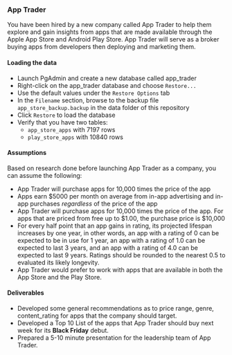 ### App Trader

You have been hired by a new company called App Trader to help them explore and gain insights from apps that are made available through the Apple App Store and Android Play Store. App Trader will serve as a broker buying apps from developers then deploying and marketing them. 

#### Loading the data
- Launch PgAdmin and create a new database called app_trader
- Right-click on the app_trader database and choose `Restore...`
- Use the default values under the `Restore Options` tab
- In the `Filename` section, browse to the backup file `app_store_backup.backup` in the data folder of this repository
- Click `Restore` to load the database 
- Verify that you have two tables:
    - `app_store_apps` with 7197 rows
    - `play_store_apps` with 10840 rows


#### Assumptions
Based on research done before launching App Trader as a company, you can assume the following:
- App Trader will purchase apps for 10,000 times the price of the app
- Apps earn $5000 per month on average from in-app advertising and in-app purchases _regardless_ of the price of the app
- App Trader will purchase apps for 10,000 times the price of the app. For apps that are priced from free up to $1.00, the purchase price is $10,000
- For every half point that an app gains in rating, its projected lifespan increases by one year, in other words, an app with a rating of 0 can be expected to be in use for 1 year, an app with a rating of 1.0 can be expected to last 3 years, and an app with a rating of 4.0 can be expected to last 9 years. Ratings should be rounded to the nearest 0.5 to evaluated its likely longevity.
- App Trader would prefer to work with apps that are available in both the App Store and the Play Store. 

#### Deliverables
- Developed some general recommendations as to price range, genre, content_rating for apps that the company should target.
- Developed a Top 10 List of the apps that App Trader should buy next week for its **Black Friday** debut.
- Prepared a 5-10 minute presentation for the leadership team of App Trader.

